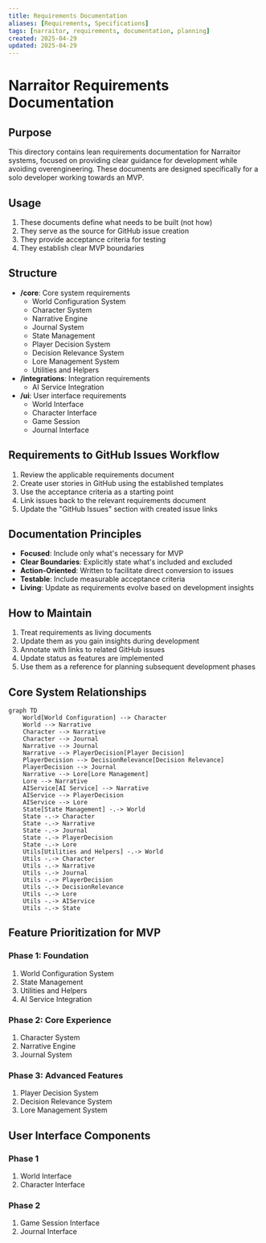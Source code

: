 ```yaml
---
title: Requirements Documentation
aliases: [Requirements, Specifications]
tags: [narraitor, requirements, documentation, planning]
created: 2025-04-29
updated: 2025-04-29
---
```


# Narraitor Requirements Documentation

## Purpose
This directory contains lean requirements documentation for Narraitor systems, focused on providing clear guidance for development while avoiding overengineering. These documents are designed specifically for a solo developer working towards an MVP.

## Usage
1. These documents define what needs to be built (not how)
2. They serve as the source for GitHub issue creation
3. They provide acceptance criteria for testing
4. They establish clear MVP boundaries

## Structure
- **/core**: Core system requirements
  - World Configuration System
  - Character System
  - Narrative Engine
  - Journal System
  - State Management
  - Player Decision System
  - Decision Relevance System
  - Lore Management System
  - Utilities and Helpers
- **/integrations**: Integration requirements
  - AI Service Integration
- **/ui**: User interface requirements
  - World Interface
  - Character Interface
  - Game Session
  - Journal Interface

## Requirements to GitHub Issues Workflow
1. Review the applicable requirements document
2. Create user stories in GitHub using the established templates
3. Use the acceptance criteria as a starting point
4. Link issues back to the relevant requirements document
5. Update the "GitHub Issues" section with created issue links

## Documentation Principles
- **Focused**: Include only what's necessary for MVP
- **Clear Boundaries**: Explicitly state what's included and excluded
- **Action-Oriented**: Written to facilitate direct conversion to issues
- **Testable**: Include measurable acceptance criteria 
- **Living**: Update as requirements evolve based on development insights

## How to Maintain
1. Treat requirements as living documents
2. Update them as you gain insights during development
3. Annotate with links to related GitHub issues
4. Update status as features are implemented
5. Use them as a reference for planning subsequent development phases

## Core System Relationships

```mermaid
graph TD
    World[World Configuration] --> Character
    World --> Narrative
    Character --> Narrative
    Character --> Journal
    Narrative --> Journal
    Narrative --> PlayerDecision[Player Decision]
    PlayerDecision --> DecisionRelevance[Decision Relevance]
    PlayerDecision --> Journal
    Narrative --> Lore[Lore Management]
    Lore --> Narrative
    AIService[AI Service] --> Narrative
    AIService --> PlayerDecision
    AIService --> Lore
    State[State Management] -.-> World
    State -.-> Character
    State -.-> Narrative
    State -.-> Journal
    State -.-> PlayerDecision
    State -.-> Lore
    Utils[Utilities and Helpers] -.-> World
    Utils -.-> Character
    Utils -.-> Narrative
    Utils -.-> Journal
    Utils -.-> PlayerDecision
    Utils -.-> DecisionRelevance
    Utils -.-> Lore
    Utils -.-> AIService
    Utils -.-> State
```

## Feature Prioritization for MVP

### Phase 1: Foundation
1. World Configuration System
2. State Management
3. Utilities and Helpers
4. AI Service Integration

### Phase 2: Core Experience
1. Character System
2. Narrative Engine
3. Journal System

### Phase 3: Advanced Features
1. Player Decision System
2. Decision Relevance System
3. Lore Management System

## User Interface Components

### Phase 1
1. World Interface
2. Character Interface

### Phase 2
1. Game Session Interface
2. Journal Interface
